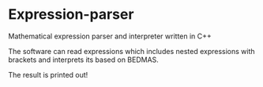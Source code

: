 # Expression-parser
Mathematical expression parser and interpreter written in C++

The software can read expressions which includes nested expressions with brackets and interprets its based 
on BEDMAS.

The result is printed out!
